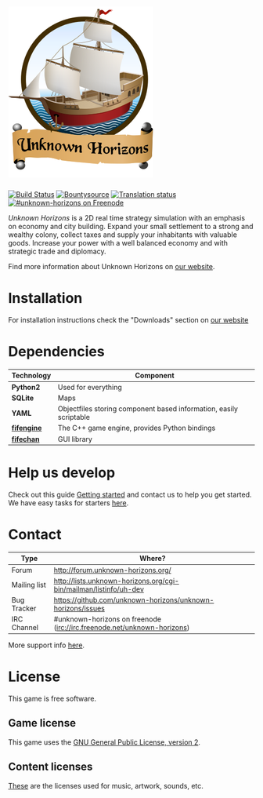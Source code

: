 [![Unknown-Horizons](/content/gfx/uh.png)](http://www.unknown-horizons.org/)
============================================================

[![Build Status](https://travis-ci.org/unknown-horizons/unknown-horizons.svg?branch=master)](https://travis-ci.org/unknown-horizons/unknown-horizons)
 [![Bountysource](https://www.bountysource.com/badge/team?team_id=9261&style=bounties_received)](https://www.bountysource.com/teams/unknown-horizons/issues?utm_source=unknown-horizons&utm_medium=shield&utm_campaign=bounties_received)
 [![Translation status](https://hosted.weblate.org/widgets/uh/-/shields-badge.svg)](https://hosted.weblate.org/engage/uh/?utm_source=widget)
 [![#unknown-horizons on Freenode](https://img.shields.io/badge/freenode-%23unknown--horizons-green.svg)](https://webchat.freenode.net/?channels=unknown-horizons)

_Unknown Horizons_ is a 2D real time strategy simulation with an
emphasis on economy and city building. Expand your small
settlement to a strong and wealthy colony, collect taxes and
supply your inhabitants with valuable goods. Increase your
power with a well balanced economy and with strategic trade
and diplomacy.

Find more information about Unknown Horizons on [our website](http://www.unknown-horizons.org/).


# Installation


For installation instructions check the "Downloads" section on
[our website](http://www.unknown-horizons.org/download/)


# Dependencies


Technology     | Component
---------------|----------
**Python2**    | Used for everything
**SQLite**     | Maps
**YAML**       | Objectfiles storing component based information, easily scriptable
**[fifengine](https://github.com/fifengine/fifengine)**  | The C++ game engine, provides Python bindings
**[fifechan](https://github.com/fifengine/fifechan)**   | GUI library


# Help us develop


Check out this guide [Getting started](https://github.com/unknown-horizons/unknown-horizons/wiki/Getting-started) and contact us to help you get started. We have easy tasks for starters [here](https://github.com/unknown-horizons/unknown-horizons/issues?q=is%3Aopen+is%3Aissue+label%3Astarter).


# Contact


Type         | Where?
-------------|-----------------------------------------------------------------------
Forum        | http://forum.unknown-horizons.org/
Mailing list | http://lists.unknown-horizons.org/cgi-bin/mailman/listinfo/uh-dev
Bug Tracker  | https://github.com/unknown-horizons/unknown-horizons/issues
IRC Channel  | #unknown-horizons on freenode ([irc://irc.freenode.net/unknown-horizons](irc://irc.freenode.net/unknown-horizons))

More support info [here](https://github.com/unknown-horizons/unknown-horizons/wiki/Support-Infos).


# License


This game is free software.

## Game license

This game uses the [GNU General Public License, version 2](https://github.com/unknown-horizons/unknown-horizons/blob/master/doc/licenses/GPL).

## Content licenses

[These](https://github.com/unknown-horizons/unknown-horizons/tree/master/doc) are the licenses used for music, artwork, sounds, etc.

